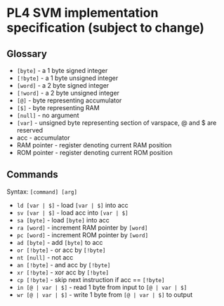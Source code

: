 # PL4 SVM implementation specification (subject to change)

## Glossary

- `[byte]` - a 1 byte signed integer
- `[!byte]` - a 1 byte unsigned integer
- `[word]` - a 2 byte signed integer
- `[!word]` - a 2 byte unsigned integer
- `[@]` - byte representing accumulator
- `[$]` - byte representing RAM
- `[null]` - no argument
- `[var]` - unsigned byte representing section of varspace, @ and $ are reserved
- acc - accumulator
- RAM pointer - register denoting current RAM position
- ROM pointer - register denoting current ROM position

## Commands

Syntax: `[command] [arg]`
- `ld [var | $]` - load `[var | $]` into acc
- `sv [var | $]` - load acc into `[var | $]`
- `sa [byte]` - load `[byte]` into acc
- `ra [word]` - increment RAM pointer by `[word]`
- `pc [word]` - increment ROM pointer by `[word]`
- `ad [byte]` - add `[byte]` to acc
- `or [!byte]` - or acc by `[!byte]`
- `nt [null]` - not acc
- `an [!byte]` - and acc by `[!byte]`
- `xr [!byte]` - xor acc by `[!byte]`
- `cp [!byte]` - skip next instruction if acc == `[!byte]`
- `in [@ | var | $]` - read 1 byte from input to `[@ | var | $]`
- `wr [@ | var | $]` - write 1 byte from `[@ | var | $]` to output